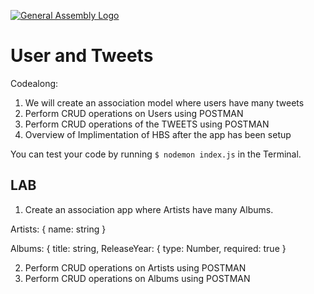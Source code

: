 [![General Assembly Logo](https://camo.githubusercontent.com/1a91b05b8f4d44b5bbfb83abac2b0996d8e26c92/687474703a2f2f692e696d6775722e636f6d2f6b6538555354712e706e67)](https://generalassemb.ly/education/web-development-immersive)

# User and Tweets

Codealong:

1. We will create an association model where users have many tweets
2. Perform CRUD operations on Users using POSTMAN
3. Perform CRUD operations of the TWEETS using POSTMAN
4. Overview of Implimentation of HBS after the app has been setup

You can test your code by running `$ nodemon index.js` in the Terminal.

## LAB

1. Create an association app where Artists have many Albums.

Artists: {
name: string
}

Albums: {
title: string,
ReleaseYear: {
type: Number,
required: true
}

2. Perform CRUD operations on Artists using POSTMAN
3. Perform CRUD operations on Albums using POSTMAN


